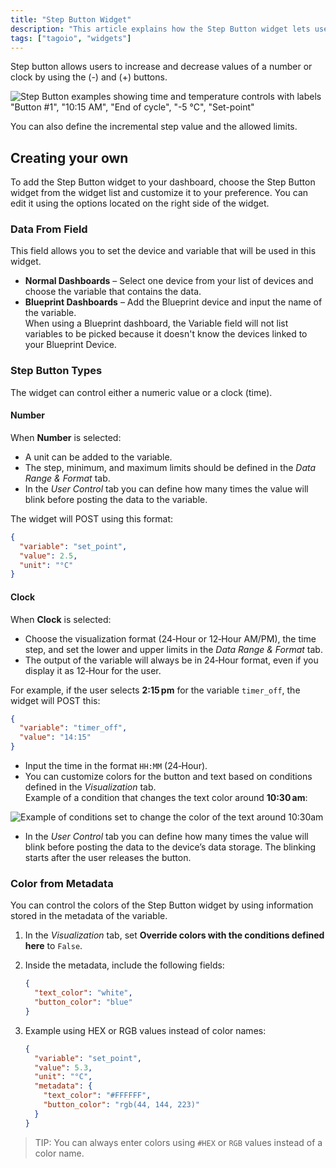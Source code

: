 ```yaml
---
title: "Step Button Widget"
description: "This article explains how the Step Button widget lets users increment or decrement numeric or clock values using (-) and (+) controls, and how to add and customize the widget on a dashboard."
tags: ["tagoio", "widgets"]
---
```

Step button allows users to increase and decrease values of a number or clock by using the (-) and (+) buttons.

![Step Button examples showing time and temperature controls with labels "Button #1", "10:15 AM", "End of cycle", "-5 °C", "Set-point"](/docs_imagem/tagoio/step-button-widget-2.png)

You can also define the incremental step value and the allowed limits.  


## Creating your own

To add the Step Button widget to your dashboard, choose the Step Button widget from the widget list and customize it to your preference. You can edit it using the options located on the right side of the widget.

### Data From Field

This field allows you to set the device and variable that will be used in this widget.

* **Normal Dashboards** – Select one device from your list of devices and choose the variable that contains the data.
* **Blueprint Dashboards** – Add the Blueprint device and input the name of the variable.  
  When using a Blueprint dashboard, the Variable field will not list variables to be picked because it doesn't know the devices linked to your Blueprint Device.

### Step Button Types

The widget can control either a numeric value or a clock (time).

#### Number

When **Number** is selected:

- A unit can be added to the variable.
- The step, minimum, and maximum limits should be defined in the *Data Range & Format* tab.
- In the *User Control* tab you can define how many times the value will blink before posting the data to the variable.

The widget will POST using this format:

```json
{
  "variable": "set_point",
  "value": 2.5,
  "unit": "°C"
}
```

#### Clock

When **Clock** is selected:

- Choose the visualization format (24‑Hour or 12‑Hour AM/PM), the time step, and set the lower and upper limits in the *Data Range & Format* tab.
- The output of the variable will always be in 24‑Hour format, even if you display it as 12‑Hour for the user.

For example, if the user selects **2:15 pm** for the variable `timer_off`, the widget will POST this:

```json
{
  "variable": "timer_off",
  "value": "14:15"
}
```

- Input the time in the format `HH:MM` (24‑Hour).
- You can customize colors for the button and text based on conditions defined in the *Visualization* tab.  
  Example of a condition that changes the text color around **10:30 am**:

![Example of conditions set to change the color of the text around 10:30am](/docs_imagem/tagoio/condition_clock-Iqk.png)

- In the *User Control* tab you can define how many times the value will blink before posting the data to the device’s data storage. The blinking starts after the user releases the button.

### Color from Metadata

You can control the colors of the Step Button widget by using information stored in the metadata of the variable.

1. In the *Visualization* tab, set **Override colors with the conditions defined here** to `False`.
2. Inside the metadata, include the following fields:

   ```json
   {
     "text_color": "white",
     "button_color": "blue"
   }
   ```

3. Example using HEX or RGB values instead of color names:

   ```json
   {
     "variable": "set_point",
     "value": 5.3,
     "unit": "°C",
     "metadata": {
       "text_color": "#FFFFFF",
       "button_color": "rgb(44, 144, 223)"
     }
   }
   ```

> TIP: You can always enter colors using `#HEX` or `RGB` values instead of a color name.